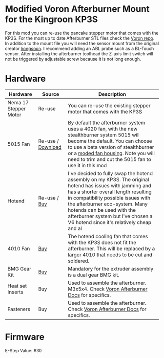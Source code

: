 # Modified Voron Afterburner Mount for the Kingroon KP3S

For this mod you can re-use the pancake stepper motor that comes with the KP3S. For the most up to date Afterburner STL files check the [Voron repo](https://github.com/VoronDesign/Voron-Afterburner). In addition to the mount file you will need the sensor mount from the original creator [hongsoon](https://www.thingiverse.com/thing:4766859/files). I recommend adding an ABL probe such as a BL-Touch sensor. After installing the afterburner toolhead the Z-axis limit switch will not be triggered by adjustable screw because it is not long enough.

# Hardware
| Hardware              | Source       | Description                                                                                                                                                                                                                                                                                                                             |
|-----------------------|--------------|-----------------------------------------------------------------------------------------------------------------------------------------------------------------------------------------------------------------------------------------------------------------------------------------------------------------------------------------|
| Nema 17 Stepper Motor | Re-use       | You can re-use the existing stepper motor that comes with the KP3S                                                                                                                                                                                                                                                                      |
| 5015 Fan              | Re-use / [Download](https://github.com/Greg191134/Voron/blob/master/Afterburner%20Optimisation/5015%20fan%20mod/README.md)      | By default the afterburner system uses a 4020 fan, with the new stealthburner system 5015 will become the default. You can choose to use a beta version of stealthburner or a [moded fan housing](https://github.com/Greg191134/Voron/blob/master/Afterburner%20Optimisation/5015%20fan%20mod/README.md). Note you will need to trim and cut the 5015 fan to use it in this mod                                                                  |
| Hotend                | Re-use / [Buy](https://www.aliexpress.com/item/32844028127.html?spm=a2g0o.productlist.0.0.1cc44377ZkPHXQ&algo_pvid=34410e4f-2bff-4343-a078-668d89571a84&algo_exp_id=34410e4f-2bff-4343-a078-668d89571a84-1&pdp_ext_f=%7B%22sku_id%22%3A%2212000024944685018%22%7D&pdp_pi=-1%3B16.47%3B-1%3B-1%40salePrice%3BUSD%3Bsearch-mainSearch) | I've decided to fully swap the hotend assembly on my KP3S. The original hotend has issues with jamming and has a shorter overall length resulting in compatibility possible issues with the afterburner eco-system. Many hotends can be used with the afterburner system but I've chosen a V6 hotend since it's relatively cheap and al |
| 4010 Fan              | [Buy](https://www.amazon.com/dp/B08R9L9YR2?ref=ppx_yo2ov_dt_b_product_details&th=1)          | The hotend cooling fan that comes with the KP3S does not fit the afterburner. This will be replaced by a larger 4010 that needs to be cut and soldered.                                                                                                                                                                                 |
| BMG Gear Kit          | [Buy](https://www.amazon.com/gp/product/B08F7MW72N/ref=ppx_yo_dt_b_search_asin_title?ie=UTF8&psc=1)          | Mandatory for the extruder assembly is a dual gear BMG kit.                                                                                                                                                                                                                                                                             |
| Heat set Inserts      | Buy          | Used to assemble the afterburner. M3x5x4. Check [Voron Afterburner Docs](https://vorondesign.com/sourcing_guide) for specifics.                                                                                                                                                                                                                                                               |
| Fasteners             | Buy          | Used to assemble the afterburner. Check [Voron Afterburner Docs](https://vorondesign.com/sourcing_guide) for specifics.                                                                                                                                                                                                                                                                       |

# Firmware
E-Step Value: 830
